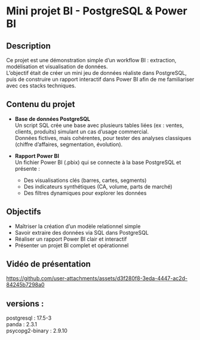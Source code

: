 # Mini projet BI - PostgreSQL & Power BI

## Description

Ce projet est une démonstration simple d’un workflow BI : extraction, modélisation et visualisation de données.  
L’objectif était de créer un mini jeu de données réaliste dans PostgreSQL, puis de construire un rapport interactif dans Power BI afin de me familiariser avec ces stacks techniques.

## Contenu du projet

- **Base de données PostgreSQL**  
  Un script SQL crée une base avec plusieurs tables liées (ex : ventes, clients, produits) simulant un cas d’usage commercial.  
  Données fictives, mais cohérentes, pour tester des analyses classiques (chiffre d’affaires, segmentation, évolution).

- **Rapport Power BI**  
  Un fichier Power BI (.pbix) qui se connecte à la base PostgreSQL et présente :  
  - Des visualisations clés (barres, cartes, segments)  
  - Des indicateurs synthétiques (CA, volume, parts de marché)  
  - Des filtres dynamiques pour explorer les données

## Objectifs

- Maîtriser la création d’un modèle relationnel simple  
- Savoir extraire des données via SQL dans PostgreSQL  
- Réaliser un rapport Power BI clair et interactif  
- Présenter un projet BI complet et opérationnel

## Vidéo de présentation

https://github.com/user-attachments/assets/d3f280f8-3eda-4447-ac2d-84245b7298a0

## versions :
postgresql :      17.5-3\
panda :           2.3.1\
psycopg2-binary : 2.9.10
